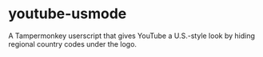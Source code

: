 # youtube-usmode
A Tampermonkey userscript that gives YouTube a U.S.-style look by hiding regional country codes under the logo.
